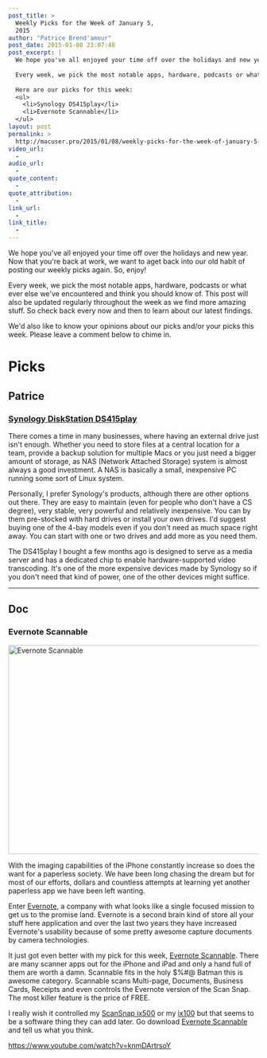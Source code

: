 ```yaml
---
post_title: >
  Weekly Picks for the Week of January 5,
  2015
author: "Patrice Brend'amour"
post_date: 2015-01-08 23:07:48
post_excerpt: |
  We hope you've all enjoyed your time off over the holidays and new year. Now that you're back at work, we want to aget back into our old habit of posting our weekly picks again. So, enjoy!
  
  Every week, we pick the most notable apps, hardware, podcasts or what ever else we've encountered and think you should know of. This post will also be updated regularly throughout the week as we find more amazing stuff. So check back every now and then to learn about our latest findings.
  
  Here are our picks for this week:
  <ul>
  	<li>Synology DS415play</li>
  	<li>Evernote Scannable</li>
  </ul>
layout: post
permalink: >
  http://macuser.pro/2015/01/08/weekly-picks-for-the-week-of-january-5-2015/
video_url:
  - 
audio_url:
  - 
quote_content:
  - 
quote_attribution:
  - 
link_url:
  - 
link_title:
  - 
---
```

We hope you've all enjoyed your time off over the holidays and new year. Now that you're back at work, we want to aget back into our old habit of posting our weekly picks again. So, enjoy!

Every week, we pick the most notable apps, hardware, podcasts or what ever else we've encountered and think you should know of. This post will also be updated regularly throughout the week as we find more amazing stuff. So check back every now and then to learn about our latest findings.

We'd also like to know your opinions about our picks and/or your picks this week. Please leave a comment below to chime in.

<h1>Picks</h1>

<h2>Patrice</h2>

<h3><a href="http://www.amazon.com/Synology-America-DiskStation-Attached-DS415play/dp/B00LO3KW7S/">Synology DiskStation DS415play</a></h3>

There comes a time in many businesses, where having an external drive just isn't enough. Whether you need to store files at a central location for a team, provide a backup solution for multiple Macs or you just need a bigger amount of storage, as NAS (Network Attached Storage) system is almost always a good investment. A NAS is basically a small, inexpensive PC running some sort of Linux system.

Personally, I prefer Synology's products, although there are other options out there. They are easy to maintain (even for people who don't have a CS degree), very stable, very powerful and relatively inexpensive. You can by them pre-stocked with hard drives or install your own drives. I'd suggest buying one of the 4-bay models even if you don't need as much space right away. You can start with one or two drives and add more as you need them.

The DS415play I bought a few months ago is designed to serve as a media server and has a dedicated chip to enable hardware-supported video transcoding. It's one of the more expensive devices made by Synology so if you don't need that kind of power, one of the other devices might suffice.

<hr />

<h2>Doc</h2>

<h3>Evernote Scannable</h3>

<a href="/wp-content/uploads/2015/01/1420932539560.jpeg"><img src="/wp-content/uploads/2015/01/1420932539560.jpeg" alt="Evernote Scannable" width="820" height="420" class="alignleft size-full wp-image-207" /></a>

With the imaging capabilities of the iPhone constantly increase so does the want for a paperless society. We have been long chasing the dream but for most of our efforts, dollars and countless attempts at learning yet another paperless app we have been left wanting.

Enter <a href="https://evernote.com/">Evernote</a>, a company with what looks like a single focused mission to get us to the promise land. Evernote is a second brain kind of store all your stuff here application and over the last two years they have increased Evernote's usability because of some pretty awesome capture documents by camera technologies.

It just got even better with my pick for this week, <a href="https://evernote.com/products/scannable/">Evernote Scannable</a>. There are many scanner apps out for the iPhone and iPad and only a hand full of them are worth a damn. Scannable fits in the holy $%#@ Batman this is awesome category. Scannable scans Multi-page, Documents, Business Cards, Receipts and even controls the Evernote version of the Scan Snap. The most killer feature is the price of FREE.

I really wish it controlled my <a href="http://dcrk.me/1wItaBu">ScanSnap ix500</a> or my <a href="http://dcrk.me/1xWewLi">ix100</a> but that seems to be a software thing they can add later. Go download <a href="https://itunes.apple.com/us/app/evernote-scannable/id883338188?at=1l3vavJ">Evernote Scannable</a> and tell us what you think.

https://www.youtube.com/watch?v=knmDArtrsoY